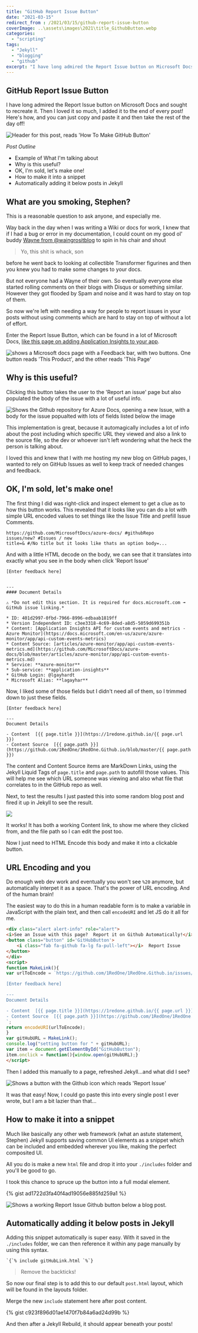 ```yaml
---
title: "GitHub Report Issue Button"
date: "2021-03-15"
redirect_from : /2021/03/15/github-report-issue-button
coverImage: ..\assets\images\2021\title_GithubButton.webp
categories: 
  - "scripting"
tags: 
  - "Jekyll"
  - "blogging"
  - "github"
excerpt: "I have long admired the Report Issue button on Microsoft Docs and sought to recreate it.  Then I loved it so much, I added it to the end of every post!  Here's how, and you can just copy and paste it and then take the rest of the day off!"
---
```

## GitHub Report Issue Button

I have long admired the Report Issue button on Microsoft Docs and sought to recreate it.  Then I loved it so much, I added it to the end of every post!  Here's how, and you can just copy and paste it and then take the rest of the day off!

![Header for this post, reads 'How To Make GitHub Button'](..\assets\images\2021\title_GithubButton.webp)


*Post Outline*


* Example of What I'm talking about
* Why is this useful?
* OK, I'm sold, let's make one!
* How to make it into a snippet
* Automatically adding it below posts in Jekyll

## What are you smoking, Stephen?

This is a reasonable question to ask anyone, and especially me.  

Way back in the day when I was writing a Wiki or docs for work, I knew that if I had a bug or error in my documentation, I could count on my good ol' buddy [Wayne from @waingrositblog](https://twitter.com/waingrositblog) to spin in his chair and shout

>Yo, this shit is whack, son

before he went back to looking at collectible Transformer figurines and then you knew you had to make some changes to your docs.  

But not everyone had a Wayne of their own. So eventually everyone else started rolling comments on their blogs with Disqus or something similar.  However they got flooded by Spam and noise and it was hard to stay on top of them.  

So now we're left with needing a way for people to report issues in your posts without using comments which are hard to stay on top of without a lot of effort.

Enter the Report Issue Button, which can be found in a lot of Microsoft Docs, [like this page on adding Application Insights to your app](https://docs.microsoft.com/en-us/azure/azure-monitor/app/api-custom-events-metrics).

![shows a Microsoft docs page with a Feedback bar, with two buttons.  One button reads 'This Product', and the other reads 'This Page'](..\assets\images\2021\issuebuttonInAction.png)

##  Why is this useful?

Clicking this button takes the user to the 'Report an issue' page but also populated the body of the issue with a lot of useful info.

![Shows the Github repository for Azure Docs, opening a new Issue, with a body for the issue popualted with lots of fields listed below the image](..\assets\images\2021\issueButtonBody.png)

This implementation is great, because it automagically includes a lot of info about the post including which specific URL they viewed and also a link to the source file, so the dev or whoever isn't left wondering what the heck the person is talking about.  

I loved this and knew that I with me hosting my new blog on GitHub pages, I wanted to rely on GitHub Issues as well to keep track of needed changes and feedback. 

##  OK, I'm sold, let's make one!

The first thing I did was right-click and inspect element to get a clue as to how this button works.  This revealed that it looks like you can do a lot with simple URL encoded values to set things like the Issue Title and prefill Issue Comments.

```
https://github.com/MicrosoftDocs/azure-docs/ #githubRepo
issues/new? #Issues / new
title=& #/No title but it looks like thats an option body=...
```

And with a little HTML decode on the body, we can see that it translates into exactly what you see in the body when click 'Report Issue'

```
[Enter feedback here]


---
#### Document Details

⚠ *Do not edit this section. It is required for docs.microsoft.com ➟ GitHub issue linking.*

* ID: 401d2997-0fbd-7966-8996-edbaab1819ff
* Version Independent ID: c3ee3318-4c69-8ded-a8d5-5059d699351b
* Content: [Application Insights API for custom events and metrics - Azure Monitor](https://docs.microsoft.com/en-us/azure/azure-monitor/app/api-custom-events-metrics)
* Content Source: [articles/azure-monitor/app/api-custom-events-metrics.md](https://github.com/MicrosoftDocs/azure-docs/blob/master/articles/azure-monitor/app/api-custom-events-metrics.md)
* Service: **azure-monitor**
* Sub-service: **application-insights**
* GitHub Login: @lgayhardt
* Microsoft Alias: **lagayhar**
```

Now, I liked some of those fields but I didn't need all of them, so I trimmed down to just these fields.

```
[Enter feedback here]

---
Document Details

- Content  [{{ page.title }}](https://1redone.github.io/{{ page.url }})
- Content Source  [{{ page.path }}](https://github.com/1RedOne/1RedOne.Github.io/blob/master/{{ page.path }})
```
The content and Content Source items are MarkDown Links, using the Jekyll Liquid Tags of `page.title` and `page.path` to autofill those values.  This will help me see which URL someone was viewing and also what file that correlates to in the GitHub repo as well.

Next, to test the results I just pasted this into some random blog post and fired it up in Jekyll to see the result.

![](..\assets\images\2021\githubIssueResult.png)

It works!  It has both a working Content link, to show me where they clicked from, and the file path so I can edit the post too.

Now I just need to HTML Encode this body and make it into a clickable button.

##  URL Encoding and you

Do enough web dev work and eventually you won't see `%20` anymore, but automatically interpet it as a space.  That's the power of URL encoding.  And of the human brain!

The easiest way to do this in a human readable form is to make a variable in JavaScript with the plain text, and then call `encodeURI` and let JS do it all for me.

```html
<div class="alert alert-info" role="alert">
<i>See an Issue with this page?  Report it on Github Automatically!</i><br>
<button class="button" id='GitHubButton'>
    <i class="fab fa-github fa-lg fa-pull-left"></i>  Report Issue 
</button>
</div>
<script>
function MakeLink(){
var urlToEncode = `https://github.com/1RedOne/1RedOne.Github.io/issues/new?title=BlogPostIssue&amp;body=

[Enter feedback here]

---
Document Details

- Content  [{{ page.title }}](https://1redone.github.io/{{ page.url }})
- Content Source  [{{ page.path }}](https://github.com/1RedOne/1RedOne.Github.io/blob/master/{{ page.path }})
`;
return encodeURI(urlToEncode);
}
var gitHubURL = MakeLink();
console.log("setting button for " + gitHubURL);
var item = document.getElementById("GitHubButton");
item.onclick = function(){window.open(gitHubURL);}
</script>
```

Then I added this manually to a page, refreshed Jekyll...and what did I see?

![Shows a button with the Github icon which reads 'Report Issue'](..\assets\images\2021\GitHubReportButton.png)

It was that easy!  Now, I could go paste this into every single post I ever wrote, but I am a bit lazier than that...

##  How to make it into a snippet

Much like basically any other web framework (what an astute statement, Stephen) Jekyll supports saving common UI elements as a snippet which can be included and embedded wherever you like, making the perfect composited UI.

All you do is make a new `html` file and drop it into your `./includes` folder and you'll be good to go.  

I took this chance to spruce up the button into a full modal element.  

{% gist ad1722d3fa40f4ad19056e885fd259a1 %}

![Shows a working Report Issue Github button below a blog post.](..\assets\images\2021\completedModal.png)


##  Automatically adding it below posts in Jekyll

Adding this snippet automatically is super easy.  With it saved in the `./includes` folder, we can then reference it within any page manually by using this syntax. 

```
`{`% include gitHubLink.html `%`}
```


>Remove the backticks!

So now our final step is to add this to our default `post.html` layout, which will be found in the layouts folder.

Merge the new `include` statement here after post content.

{% gist c923f896d01ae1470f7b84a6ad24d99b %}

And then after a Jekyll Rebuild, it should appear beneath your posts!

